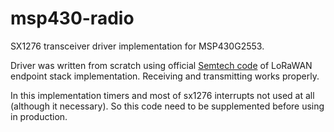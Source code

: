# msp430-radio

SX1276 transceiver driver implementation for MSP430G2553.

Driver was written from scratch using official [Semtech code](https://github.com/Lora-net/LoRaMac-node) of LoRaWAN endpoint stack implementation. Receiving and transmitting works properly.

In this implementation timers and most of sx1276 interrupts not used at all (although it necessary). So this code need to be supplemented before using in production.
